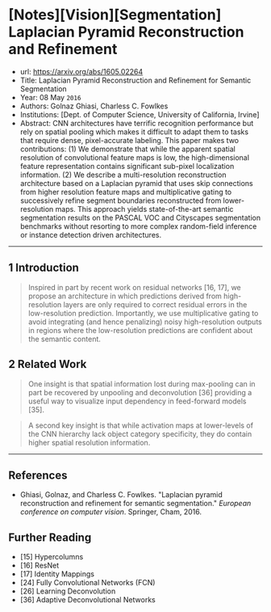 # [Notes][Vision][Segmentation] Laplacian Pyramid Reconstruction and Refinement

* url: https://arxiv.org/abs/1605.02264
* Title: Laplacian Pyramid Reconstruction and Refinement for Semantic Segmentation
* Year: 08 May `2016`
* Authors: Golnaz Ghiasi, Charless C. Fowlkes
* Institutions: [Dept. of Computer Science, University of California, Irvine]
* Abstract: CNN architectures have terrific recognition performance but rely on spatial pooling which makes it difficult to adapt them to tasks that require dense, pixel-accurate labeling. This paper makes two contributions: (1) We demonstrate that while the apparent spatial resolution of convolutional feature maps is low, the high-dimensional feature representation contains significant sub-pixel localization information. (2) We describe a multi-resolution reconstruction architecture based on a Laplacian pyramid that uses skip connections from higher resolution feature maps and multiplicative gating to successively refine segment boundaries reconstructed from lower-resolution maps. This approach yields state-of-the-art semantic segmentation results on the PASCAL VOC and Cityscapes segmentation benchmarks without resorting to more complex random-field inference or instance detection driven architectures.

----------------------------------------------------------------------------------------------------

## 1 Introduction

> Inspired in part by recent work on residual networks [16, 17], we propose an architecture in which predictions derived from high-resolution layers are only required to correct residual errors in the low-resolution prediction. Importantly, we use multiplicative gating to avoid integrating (and hence penalizing) noisy high-resolution outputs in regions where the low-resolution predictions are confident about the semantic content.

## 2 Related Work

> One insight is that spatial information lost during max-pooling can in part be recovered by unpooling and deconvolution [36] providing a useful way to visualize input dependency in feed-forward models [35].

> A second key insight is that while activation maps at lower-levels of the CNN hierarchy lack object category specificity, they do contain higher spatial resolution information.

----------------------------------------------------------------------------------------------------

## References

* Ghiasi, Golnaz, and Charless C. Fowlkes. "Laplacian pyramid reconstruction and refinement for semantic segmentation." *European conference on computer vision*. Springer, Cham, 2016.

## Further Reading

* [15] Hypercolumns
* [16] ResNet
* [17] Identity Mappings
* [24] Fully Convolutional Networks (FCN)
* [26] Learning Deconvolution
* [36] Adaptive Deconvolutional Networks
